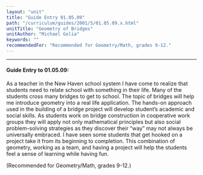 ```yaml
---
layout: "unit"
title: "Guide Entry 01.05.09"
path: "/curriculum/guides/2001/5/01.05.09.x.html"
unitTitle: "Geometry of Bridges"
unitAuthor: "Michael Golia"
keywords: ""
recommendedFor: "Recommended for Geometry/Math, grades 9-12."
---
```

<body>
<hr/>
<h4>
Guide Entry to 01.05.09:
</h4>
<p>
As a teacher in the New Haven school system I have come to realize that students need to relate school with something in their life. Many of the students cross many bridges to get to school. The topic of bridges will help me introduce geometry into a real life application. The hands-on approach used in the building of a bridge project will develop student’s academic and social skills. As students work on bridge construction in cooperative work groups they will apply not only mathematical principles but also social problem-solving strategies as they discover their “way” may not always be universally embraced. I have seen some students that get hooked on a project take it from its beginning to completion. This combination of geometry, working as a team, and having a project will help the students feel a sense of learning while having fun.
</p>
<p>
(Recommended for Geometry/Math, grades 9-12.)
</p>
</body>